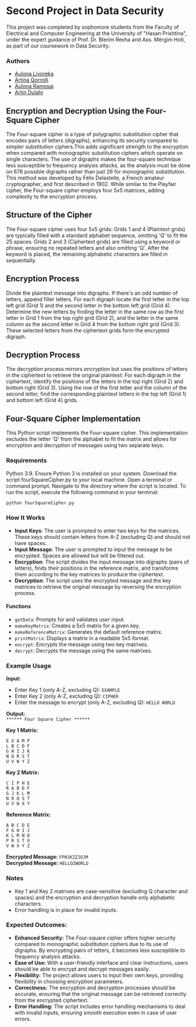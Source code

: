 # Second Project in Data Security 
This project was completed by sophomore students from the Faculty of Electrical and Computer Engineering at the University of "Hasan Prishtina", under the expert guidance of Prof. Dr. Blerim Rexha and Ass. Mërgim Hoti, as part of our coursework in Data Security.

### Authors 

- [Aulona Livoreka](https://github.com/aulonalivoreka)
- [Artina Qorrolli](https://github.com/ArtinaQorrolli)
- [Aulona Ramosaj](https://github.com/aulonaramosaj)
- [Artin Dulahi](https://github.com/ArtinDulahi)

## Encryption and Decryption Using the Four-Square Cipher

The Four-square cipher is a type of polygraphic substitution cipher that encodes pairs of letters (digraphs), enhancing its security compared to simpler substitution ciphers.This adds significant strength to the encryption when compared with monographic substitution ciphers which operate on single characters. The use of digraphs makes the four-square technique less susceptible to frequency analysis attacks, as the analysis must be done on 676 possible digraphs rather than just 26 for monographic substitution. This method was developed by Félix Delastelle, a French amateur cryptographer, and first described in 1902. While similar to the Playfair cipher, the Four-square cipher employs four 5x5 matrices, adding complexity to the encryption process.

## Structure of the Cipher
The Four-square cipher uses four 5x5 grids:
Grids 1 and 4 (Plaintext grids) are typically filled with a standard alphabet sequence, omitting 'Q' to fit the 25 spaces.
Grids 2 and 3 (Ciphertext grids) are filled using a keyword or phrase, ensuring no repeated letters and also omitting 'Q'. After the keyword is placed, the remaining alphabetic characters are filled in sequentially.

## Encryption Process
Divide the plaintext message into digraphs. If there's an odd number of letters, append filler letters.
For each digraph locate the first letter in the top left grid (Grid 1) and the second letter in the bottom left grid (Grid 4). Determine the new letters by finding the letter in the same row as the first letter in Grid 1 from the top right grid (Grid 2), and the letter in the same column as the second letter in Grid 4 from the bottom right grid (Grid 3).
These selected letters from the ciphertext grids form the encrypted digraph.

## Decryption Process
The decryption process mirrors encryption but uses the positions of letters in the ciphertext to retrieve the original plaintext:
For each digraph in the ciphertext, identify the positions of the letters in the top right (Grid 2) and bottom right (Grid 3).
Using the row of the first letter and the column of the second letter, find the corresponding plaintext letters in the top left (Grid 1) and bottom left (Grid 4) grids.

## Four-Square Cipher Implementation
This Python script implements the Four-square cipher. This implementation excludes the letter 'Q' from the alphabet to fit the matrix and allows for encryption and decryption of messages using two separate keys.

### Requirements
Python 3.9. Ensure Python 3 is installed on your system.
Download the script fourSquareCipher.py to your local machine.
Open a terminal or command prompt.
Navigate to the directory where the script is located.
To run the script, execute the following command in your terminal:

```bash
python fourSquareCipher.py
``` 

### How It Works
- **Input Keys**: The user is prompted to enter two keys for the matrices. These keys should contain letters from A-Z (excluding Q) and should not have spaces.
- **Input Message**: The user is prompted to input the message to be encrypted. Spaces are allowed but will be filtered out.
- **Encryption**: The script divides the input message into digraphs (pairs of letters), finds their positions in the reference matrix, and transforms them according to the key matrices to produce the ciphertext.
- **Decryption**: The script uses the encrypted message and the key matrices to retrieve the original message by reversing the encryption process.

#### Functions
- `getData`: Prompts for and validates user input.
- `makeKeyMatrix`: Creates a 5x5 matrix for a given key.
- `makeReferenceMatrix`: Generates the default reference matrix.
- `printMatrix`: Displays a matrix in a readable 5x5 format.
- `encrypt`: Encrypts the message using two key matrixes.
- `decrypt`: Decrypts the message using the same matrixes.

### Example Usage

**Input:**

- Enter Key 1 (only A-Z, excluding Q): `EXAMPLE`
- Enter Key 2 (only A-Z, excluding Q): `CIPHER`
- Enter the message to encrypt (only A-Z, excluding Q): `HELLO WORLD`

**Output:**  
`****** Four Square Cipher ******`

**Key 1 Matrix:**
```
E X A M P
L B C D F
G H I J K
N O R S T
U V W Y Z
```

**Key 2 Matrix:**
```
C I P H E
R A B D F
G J K L M
N O Q S T
U V W X Y
```

**Reference Matrix:**
```
A B C D E
F G H I J
K L M N O
P R S T U
V W X Y Z
```

**Encrypted Message:** `FPHJKZZJOJM`  
**Decrypted Message:** `HELLOZWORLD`

### Notes
- Key 1 and Key 2 matrixes are case-sensitive (excluding Q character and spaces) and the encryption and decryption handle only alphabetic characters.
- Error handling is in place for invalid inputs.

### Expected Outcomes:
- **Enhanced Security:** The Four-square cipher offers higher security compared to monographic substitution ciphers due to its use of digraphs. By encrypting pairs of letters, it becomes less susceptible to frequency analysis attacks. 
- **Ease of Use:** With a user-friendly interface and clear instructions, users should be able to encrypt and decrypt messages easily.
- **Flexibility:** The project allows users to input their own keys, providing flexibility in choosing encryption parameters.
- **Correctness:** The encryption and decryption processes should be accurate, ensuring that the original message can be retrieved correctly from the encrypted ciphertext.`
- **Error Handling:** The script includes error handling mechanisms to deal with invalid inputs, ensuring smooth execution even in case of user errors.



